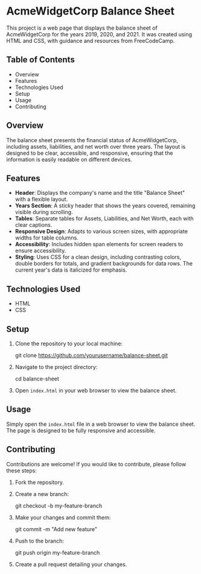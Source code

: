 # AcmeWidgetCorp Balance Sheet

This project is a web page that displays the balance sheet of AcmeWidgetCorp for the years 2019, 2020, and 2021. It was created using HTML and CSS, with guidance and resources from FreeCodeCamp.

## Table of Contents

- Overview
- Features
- Technologies Used
- Setup
- Usage
- Contributing

## Overview

The balance sheet presents the financial status of AcmeWidgetCorp, including assets, liabilities, and net worth over three years. The layout is designed to be clear, accessible, and responsive, ensuring that the information is easily readable on different devices.

## Features

- **Header**: Displays the company's name and the title "Balance Sheet" with a flexible layout.
- **Years Section**: A sticky header that shows the years covered, remaining visible during scrolling.
- **Tables**: Separate tables for Assets, Liabilities, and Net Worth, each with clear captions.
- **Responsive Design**: Adapts to various screen sizes, with appropriate widths for table columns.
- **Accessibility**: Includes hidden span elements for screen readers to ensure accessibility.
- **Styling**: Uses CSS for a clean design, including contrasting colors, double borders for totals, and gradient backgrounds for data rows. The current year's data is italicized for emphasis.

## Technologies Used

- HTML
- CSS

## Setup

1. Clone the repository to your local machine:
   
   git clone https://github.com/yourusername/balance-sheet.git

2. Navigate to the project directory:
   
   cd balance-sheet
   
3. Open `index.html` in your web browser to view the balance sheet.

## Usage

Simply open the `index.html` file in a web browser to view the balance sheet. The page is designed to be fully responsive and accessible.

## Contributing

Contributions are welcome! If you would like to contribute, please follow these steps:

1. Fork the repository.
2. Create a new branch:

   git checkout -b my-feature-branch
   
3. Make your changes and commit them:
   
   git commit -m "Add new feature"
   
4. Push to the branch:
   
   git push origin my-feature-branch
   
5. Create a pull request detailing your changes.
